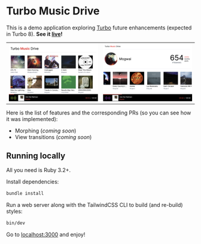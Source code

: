 # Turbo Music Drive

This is a demo application exploring [Turbo][] future enhancements (expected in Turbo 8). **See it [live](https://turbo-music-drive.fly.dev)!**

|                        |                        |
| ---------------------- | ---------------------- |
| ![Home Page](public/screenshots/home-page.png) | ![Artist Page](public/screenshots/artist-page.png) |

Here is the list of features and the corresponding PRs (so you can see how it was implemented):

- Morphing (_coming soon_)
- View transitions (_coming soon_)

## Running locally

All you need is Ruby 3.2+.

Install dependencies:

```sh
bundle install
```

Run a web server along with the TailwindCSS CLI to build (and re-build) styles:

```sh
bin/dev
```

Go to [localhost:3000](http://localhost:3000) and enjoy!

[Turbo]: https://turbo.hotwired.dev

